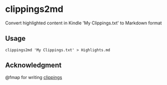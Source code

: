 clippings2md
============

Convert highlighted content in Kindle 'My Clippings.txt' to Markdown format

Usage
-----

```
clippings2md 'My Clippings.txt' > Highlights.md
```

Acknowledgment
--------------
@fmap for writing [clippings](https://github.com/fmap/clippings)

